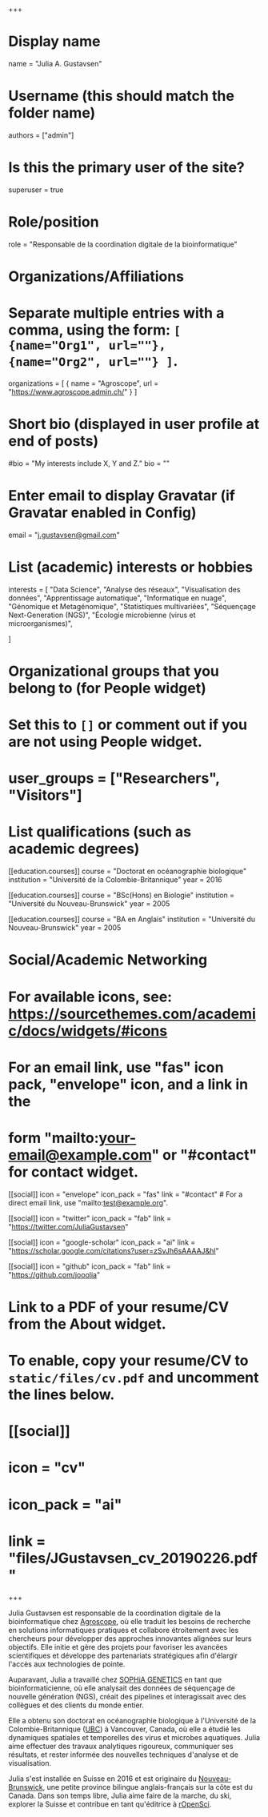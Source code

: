 +++
# Display name
name = "Julia A. Gustavsen"

# Username (this should match the folder name)
authors = ["admin"]

# Is this the primary user of the site?
superuser = true

# Role/position
role = "Responsable de la coordination digitale de la bioinformatique"

# Organizations/Affiliations
#   Separate multiple entries with a comma, using the form: `[ {name="Org1", url=""}, {name="Org2", url=""} ]`.
organizations = [ { name = "Agroscope", url = "https://www.agroscope.admin.ch/" } ]

# Short bio (displayed in user profile at end of posts)
#bio = "My interests include X, Y and Z."
bio = ""

# Enter email to display Gravatar (if Gravatar enabled in Config)
email = "j.gustavsen@gmail.com"

# List (academic) interests or hobbies
interests = [
  "Data Science",
  "Analyse des réseaux",
  "Visualisation des données",
  "Apprentissage automatique",
  "Informatique en nuage",
  "Génomique et Metagénomique",
  "Statistiques multivariées",
  "Séquençage Next-Generation (NGS)",
  "Écologie microbienne (virus et microorganismes)",

]

# Organizational groups that you belong to (for People widget)
#   Set this to `[]` or comment out if you are not using People widget.
# user_groups = ["Researchers", "Visitors"]

# List qualifications (such as academic degrees)
[[education.courses]]
  course = "Doctorat en océanographie biologique"
  institution = "Université de la Colombie-Britannique"
  year = 2016

[[education.courses]]
  course = "BSc(Hons) en Biologie"
  institution = "Université du Nouveau-Brunswick"
  year = 2005

[[education.courses]]
  course = "BA en Anglais"
  institution = "Université du Nouveau-Brunswick"
  year = 2005

# Social/Academic Networking
# For available icons, see: https://sourcethemes.com/academic/docs/widgets/#icons
#   For an email link, use "fas" icon pack, "envelope" icon, and a link in the
#   form "mailto:your-email@example.com" or "#contact" for contact widget.

[[social]]
  icon = "envelope"
  icon_pack = "fas"
  link = "#contact"  # For a direct email link, use "mailto:test@example.org".

[[social]]
  icon = "twitter"
  icon_pack = "fab"
  link = "https://twitter.com/JuliaGustavsen"

[[social]]
  icon = "google-scholar"
  icon_pack = "ai"
  link = "https://scholar.google.com/citations?user=zSvJh6sAAAAJ&hl"

[[social]]
  icon = "github"
  icon_pack = "fab"
  link = "https://github.com/jooolia"

# Link to a PDF of your resume/CV from the About widget.
# To enable, copy your resume/CV to `static/files/cv.pdf` and uncomment the lines below.
# [[social]]
#   icon = "cv"
#   icon_pack = "ai"
#   link = "files/JGustavsen_cv_20190226.pdf"

+++

Julia Gustavsen est responsable de la coordination digitale de la bioinformatique chez [Agroscope](https://www.agroscope.admin.ch/), où elle traduit les besoins de recherche en solutions informatiques pratiques et collabore étroitement avec les chercheurs pour développer des approches innovantes alignées sur leurs objectifs. Elle initie et gère des projets pour favoriser les avancées scientifiques et développe des partenariats stratégiques afin d'élargir l'accès aux technologies de pointe.

Auparavant, Julia a travaillé chez [SOPHiA GENETICS](http://www.sophiagenetics.com) en tant que bioinformaticienne, où elle analysait des données de séquençage de nouvelle génération (NGS), créait des pipelines et interagissait avec des collègues et des clients du monde entier.

Elle a obtenu son doctorat en océanographie biologique à l'Université de la Colombie-Britannique ([UBC](https://www.ubc.ca/)) à Vancouver, Canada, où elle a étudié les dynamiques spatiales et temporelles des virus et microbes aquatiques. Julia aime effectuer des travaux analytiques rigoureux, communiquer ses résultats, et rester informée des nouvelles techniques d'analyse et de visualisation.

Julia s'est installée en Suisse en 2016 et est originaire du [Nouveau-Brunswick](https://goo.gl/maps/sdCmqURpKRP2), une petite province bilingue anglais-français sur la côte est du Canada. Dans son temps libre, Julia aime faire de la marche, du ski, explorer la Suisse et contribue en tant qu'éditrice à [rOpenSci](https://ropensci.org/).



